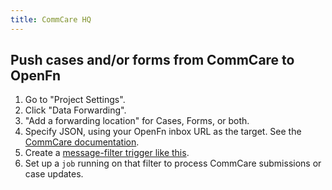 ```yaml
---
title: CommCare HQ
---
```


## Push cases and/or forms from CommCare to OpenFn

1. Go to "Project Settings".
2. Click "Data Forwarding".
3. "Add a forwarding location" for Cases, Forms, or both.
4. Specify JSON, using your OpenFn inbox URL as the target. See the
   [CommCare documentation](https://confluence.dimagi.com/pages/viewpage.action?pageId=12224128).
5. Create a
   [message-filter trigger like this](appendix#match-a-message-with-a-fragment-inside-another-object-called-form).
6. Set up a `job` running on that filter to process CommCare submissions or case
   updates.
